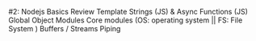 #2: Nodejs Basics
Review Template Strings (JS) & Async Functions (JS)
Global Object
 Modules
	Core modules (OS: operating system || FS: File System )
Buffers / Streams
Piping
